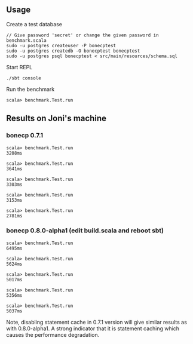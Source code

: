 ## Usage

Create a test database

    // Give password 'secret' or change the given password in benchmark.scala
    sudo -u postgres createuser -P bonecptest 
    sudo -u postgres createdb -O bonecptest bonecptest
    sudo -u postgres psql bonecptest < src/main/resources/schema.sql

Start REPL

    ./sbt console

Run the benchmark

    scala> benchmark.Test.run

## Results on Joni's machine

### bonecp 0.7.1

    scala> benchmark.Test.run
    3208ms

    scala> benchmark.Test.run
    3641ms

    scala> benchmark.Test.run
    3303ms

    scala> benchmark.Test.run
    3153ms

    scala> benchmark.Test.run
    2781ms

### bonecp 0.8.0-alpha1 (edit build.scala and reboot sbt)

    scala> benchmark.Test.run
    6495ms

    scala> benchmark.Test.run
    5624ms

    scala> benchmark.Test.run
    5017ms

    scala> benchmark.Test.run
    5356ms

    scala> benchmark.Test.run
    5037ms

Note, disabling statement cache in 0.7.1 version will give similar results as with 0.8.0-alpha1. A strong indicator that it is statement caching which causes the performance degradation.

